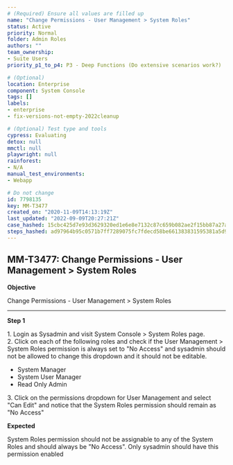 ```yaml
---
# (Required) Ensure all values are filled up
name: "Change Permissions - User Management > System Roles"
status: Active
priority: Normal
folder: Admin Roles
authors: ""
team_ownership: 
- Suite Users
priority_p1_to_p4: P3 - Deep Functions (Do extensive scenarios work?)

# (Optional)
location: Enterprise
component: System Console
tags: []
labels: 
- enterprise
- fix-versions-not-empty-2022cleanup

# (Optional) Test type and tools
cypress: Evaluating
detox: null
mmctl: null
playwright: null
rainforest: 
- N/A
manual_test_environments: 
- Webapp

# Do not change
id: 7798135
key: MM-T3477
created_on: "2020-11-09T14:13:19Z"
last_updated: "2022-09-09T20:27:21Z"
case_hashed: 15cbc425d7e93d3629320ed1e6e8e7132c87c659b082ae2f15bb87a27a6c07244e40d34fca1e1215c787c04ae9834bcb
steps_hashed: ad97964b95c0571b7ff7289075fc7fdecd58be661383831595381a5d94f82ad5b1a7bdd9686c732ea7bd1348258f4074
---
```


<!-- (Auto-generated) Based on frontmatter's "key" and "name" -->

## MM-T3477: Change Permissions - User Management > System Roles

**Objective**

Change Permissions - User Management > System Roles

---

**Step 1**

1\. Login as Sysadmin and visit System Console > System Roles page.\
2\. Click on each of the following roles and check if the User Management > System Roles permission is always set to "No Access" and sysadmin should not be allowed to change this dropdown and it should not be editable.

- System Manager
- System User Manager
- Read Only Admin

3\. Click on the permissions dropdown for User Management and select "Can Edit" and notice that the System Roles permission should remain as "No Access"

**Expected**

System Roles permission should not be assignable to any of the System Roles and should always be "No Access". Only sysadmin should have this permission enabled
